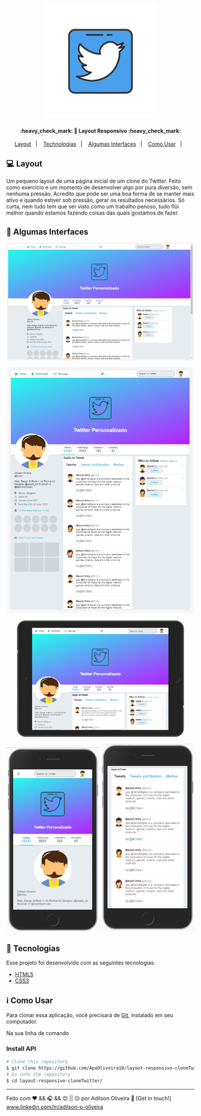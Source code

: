 <h1 align="center">
    <img alt="ML Udacity" title="#Logo" src="assets/twitter.png" width="300px" />
</h1>

<h4 align="center"> 
	:heavy_check_mark: 🚀 Layout Responsivo :heavy_check_mark:
</h4>

<p align="center">
  <a href="#-Layout">Layout</a>&nbsp;&nbsp;&nbsp;|&nbsp;&nbsp;&nbsp;
  <a href="#rocket-Technologias">Technologias</a>&nbsp;&nbsp;&nbsp;|&nbsp;&nbsp;&nbsp;
  <a href="#-layout">Algumas Interfaces</a>&nbsp;&nbsp;&nbsp;|&nbsp;&nbsp;&nbsp;	
  <a href="#information_source-como-usar">Como Usar</a>&nbsp;&nbsp;&nbsp;|&nbsp;&nbsp;&nbsp;
</p>

## 💻 Layout

<p>Um pequeno layout de uma página inicial de um clone do Twitter. Feito como exercício e um momento de desenvolver algo por pura diversão, sem nenhuma pressão. Acredito que pode ser uma boa forma de se manter mais ativo e quando estiver sob pressão, gerar os resultados necessários. Só curta, nem tudo tem que ser visto como um trabalho penoso, tudo flúi melhor quando estamos fazendo coisas das quais gostamos de fazer. 
</p>

## 🔖 Algumas Interfaces 
<p align="center"> 
  <img alt="Int" title="Int" src="assets/int1.png" width="500px" />
</p>
<p align="center"> 
  <img alt="Int" title="Int" src="assets/int2.png" width="500px" />
</p>
<p align="center"> 
  <img alt="Int" title="Int" src="assets/int5.png" width="450px" />
</p>
<p align="center"> 
  <img alt="Int" title="Int" src="assets/int3.png" width="250px" />
  <img alt="Int" title="Int" src="assets/int4.png" width="250px" /> 
 </p>


## :rocket: Tecnologias

Esse projeto foi desenvolvido com as seguintes tecnologias:

- [HTML5](https://www.w3schools.com/html/default.asp)
- [CSS3](https://www.w3schools.com/css/default.asp)

## :information_source: Como Usar


Para clonar essa aplicação, você precisará de [Git](https://git-scm.com), instalado em seu computador.

Na sua linha de comando

### Install API
```bash
# Clone this repository
$ git clone https://github.com/ApoOliveira18/layout-responsivo-cloneTwitter.git
# Go into the repository
$ cd layout-responsivo-cloneTwitter/
```
---

Feito com ♥ && 🎧 && 😊 || 😥 
 por Adilson Oliveira :wave: [Get in touch!] www.linkedin.com/in/adilson-p-oliveira

[HTML5]: https://www.w3schools.com/html/default.asp
[CSS3]: https://www.w3schools.com/css/default.asp
